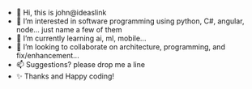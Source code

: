 - 👋 Hi, this is john@ideaslink 
- 👀 I’m interested in software programming using python, C#, angular, node... just name a few of them
- 🌱 I’m currently learning ai, ml, mobile...
- 💞️ I’m looking to collaborate on architecture, programming, and fix/enhancement...
- 📫 Suggestions? please drop me a line
- ✨ Thanks and Happy coding!

<!---
ideaslink/ideaslink is a ✨ special ✨ repository because its `README.md` (this file) appears on your GitHub profile.
You can click the Preview link to take a look at your changes.
--->
